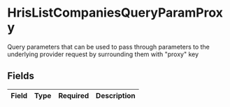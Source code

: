 # HrisListCompaniesQueryParamProxy

Query parameters that can be used to pass through parameters to the underlying provider request by surrounding them with "proxy" key


## Fields

| Field       | Type        | Required    | Description |
| ----------- | ----------- | ----------- | ----------- |